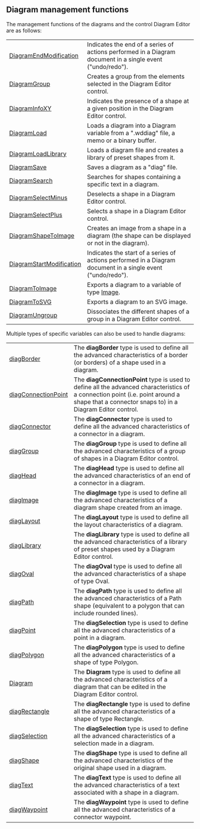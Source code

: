 


## Diagram management functions
			



<a name="NOTE1"></a>
<a name="NOTE1_1"></a>
The management functions of the diagrams and the control Diagram Editor are as follows: 



|   |   |
| --- | --- |
| [DiagramEndModification](../WDLang1/1410088736.md) | Indicates the end of a series of actions performed in a Diagram document in a single event ("undo/redo"). |
| [DiagramGroup](../WDLang1/1410088421.md) | Creates a group from the elements selected in the Diagram Editor control. |
| [DiagramInfoXY](../WDLang1/1410088464.md) | Indicates the presence of a shape at a given position in the Diagram Editor control. |
| [DiagramLoad](../WDLang1/1410088123.md) | Loads a diagram into a Diagram variable from a ".wddiag" file, a memo or a binary buffer. |
| [DiagramLoadLibrary](../WDLang1/1410088356.md) | Loads a diagram file and creates a library of preset shapes from it. |
| [DiagramSave](../WDLang1/1410088122.md) | Saves a diagram as a "diag" file. |
| [DiagramSearch](../WDLang1/1410088695.md) | Searches for shapes containing a specific text in a diagram. |
| [DiagramSelectMinus](../WDLang1/1410088168.md) | Deselects a shape in a Diagram Editor control. |
| [DiagramSelectPlus](../WDLang1/1410088167.md) | Selects a shape in a Diagram Editor control. |
| [DiagramShapeToImage](../WDLang1/1410088373.md) | Creates an image from a shape in a diagram (the shape can be displayed or not in the diagram). |
| [DiagramStartModification](../WDLang1/1410088735.md) | Indicates the start of a series of actions performed in a Diagram document in a single event ("undo/redo"). |
| [DiagramToImage](../WDLang1/1410088144.md) | Exports a diagram to a variable of type [Image](../WDLang1/1000019650.md). |
| [DiagramToSVG](../WDLang1/1410088873.md) | Exports a diagram to an SVG image. |
| [DiagramUngroup](../WDLang1/1410088422.md) | Dissociates the different shapes of a group in a Diagram Editor control. |




Multiple types of specific variables can also be used to handle diagrams: 



|   |   |
| --- | --- |
| [diagBorder](../WDLang1/1410088179.md) | The **diagBorder** type is used to define all the advanced characteristics of a border (or borders) of a shape used in a diagram. |
| [diagConnectionPoint](../WDLang1/1410088457.md) | The **diagConnectionPoint** type is used to define all the advanced characteristics of a connection point (i.e. point around a shape that a connector snaps to) in a Diagram Editor control. |
| [diagConnector](../WDLang1/1410088454.md) | The **diagConnector** type is used to define all the advanced characteristics of a connector in a diagram. |
| [diagGroup](../WDLang1/1410088127.md) | The **diagGroup** type is used to define all the advanced characteristics of a group of shapes in a Diagram Editor control. |
| [diagHead](../WDLang1/1410088470.md) | The **diagHead** type is used to define all the advanced characteristics of an end of a connector in a diagram. |
| [diagImage](../WDLang1/1410088414.md) | The **diagImage** type is used to define all the advanced characteristics of a diagram shape created from an image. |
| [diagLayout](../WDLang1/1410088610.md) | The **diagLayout** type is used to define all the layout characteristics of a diagram. |
| [diagLibrary](../WDLang1/1410088354.md) | The **diagLibrary** type is used to define all the advanced characteristics of a library of preset shapes used by a Diagram Editor control. |
| [diagOval](../WDLang1/1410088135.md) | The **diagOval** type is used to define all the advanced characteristics of a shape of type Oval. |
| [diagPath](../WDLang1/1410088384.md) | The **diagPath** type is used to define all the advanced characteristics of a Path shape (equivalent to a polygon that can include rounded lines). |
| [diagPoint](../WDLang1/1410088140.md) | The **diagSelection** type is used to define all the advanced characteristics of a point in a diagram. |
| [diagPolygon](../WDLang1/1410088137.md) | The **diagPolygon** type is used to define all the advanced characteristics of a shape of type Polygon. |
| [Diagram](../WDLang1/1410088055.md) | The **Diagram** type is used to define all the advanced characteristics of a diagram that can be edited in the Diagram Editor control. |
| [diagRectangle](../WDLang1/1410088083.md) | The **diagRectangle** type is used to define all the advanced characteristics of a shape of type Rectangle. |
| [diagSelection](../WDLang1/1410088172.md) | The **diagSelection** type is used to define all the advanced characteristics of a selection made in a diagram. |
| [diagShape](../WDLang1/1410088082.md) | The **diagShape** type is used to define all the advanced characteristics of the original shape used in a diagram. |
| [diagText](../WDLang1/1410088393.md) | The **diagText** type is used to define all the advanced characteristics of a text associated with a shape in a diagram. |
| [diagWaypoint](../WDLang1/1410088548.md) | The **diagWaypoint** type is used to define all the advanced characteristics of a connector waypoint. |






